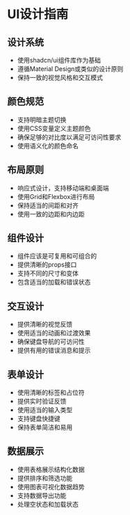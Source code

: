 # UI设计指南

## 设计系统
- 使用shadcn/ui组件库作为基础
- 遵循Material Design或类似的设计原则
- 保持一致的视觉风格和交互模式

## 颜色规范
- 支持明暗主题切换
- 使用CSS变量定义主题颜色
- 确保足够的对比度以满足可访问性要求
- 使用语义化的颜色命名

## 布局原则
- 响应式设计，支持移动端和桌面端
- 使用Grid和Flexbox进行布局
- 保持适当的间距和对齐
- 使用一致的边距和内边距

## 组件设计
- 组件应该是可复用和可组合的
- 提供清晰的props接口
- 支持不同的尺寸和变体
- 包含适当的加载和错误状态

## 交互设计
- 提供清晰的视觉反馈
- 使用适当的动画和过渡效果
- 确保键盘导航的可访问性
- 提供有用的错误消息和提示

## 表单设计
- 使用清晰的标签和占位符
- 提供实时验证反馈
- 使用适当的输入类型
- 支持键盘快捷键
- 保持表单简洁和易用

## 数据展示
- 使用表格展示结构化数据
- 提供排序和筛选功能
- 使用图表可视化数据趋势
- 支持数据导出功能
- 处理空状态和加载状态